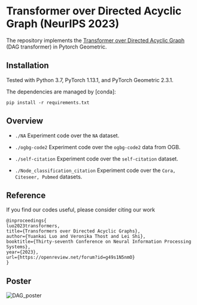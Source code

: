 # Transformer over Directed Acyclic Graph (NeurIPS 2023) 

The repository implements the [Transformer over Directed Acyclic Graph](https://openreview.net/forum?id=g49s1N5nmO) (DAG transformer) in Pytorch Geometric.

## Installation
Tested with Python 3.7, PyTorch 1.13.1, and PyTorch Geometric 2.3.1.

The dependencies are managed by [conda]:

```
pip install -r requirements.txt
```

## Overview

* `./NA` Experiment code over the `NA` dataset. 

* `./ogbg-code2` Experiment code over the `ogbg-code2` data from OGB. 

* `./self-citation` Experiment code over the `self-citation` dataset.

* `./Node_classification_citation` Experiment code over the `Cora, Citeseer, Pubmed` datasets.

## Reference

If you find our codes useful, please consider citing our work

```
@inproceedings{
luo2023transformers,
title={Transformers over Directed Acyclic Graphs},
author={Yuankai Luo and Veronika Thost and Lei Shi},
booktitle={Thirty-seventh Conference on Neural Information Processing Systems},
year={2023},
url={https://openreview.net/forum?id=g49s1N5nmO}
}
```

## Poster

![DAG_poster](https://raw.githubusercontent.com/LUOyk1999/images/main/images/DAG_poster.png)
